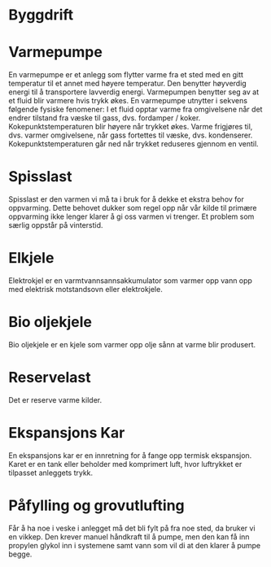 # Byggdrift
# Varmepumpe
En varmepumpe er et anlegg som flytter varme fra et sted med en gitt temperatur til et annet med høyere temperatur. Den benytter høyverdig energi til å transportere lavverdig energi. Varmepumpen benytter seg av at et fluid blir varmere hvis trykk økes. En varmepumpe utnytter i sekvens følgende fysiske fenomener: I et fluid opptar varme fra omgivelsene når det endrer tilstand fra væske til gass, dvs. fordamper / koker. Kokepunktstemperaturen blir høyere når trykket økes. Varme frigjøres til, dvs. varmer omgivelsene, når gass fortettes til væske, dvs. kondenserer. Kokepunktstemperaturen går ned når trykket reduseres gjennom en ventil.

# Spisslast
Spisslast er den varmen vi må ta i bruk for å dekke et ekstra behov for oppvarming. Dette behovet dukker som regel opp når vår kilde til primære oppvarming ikke lenger klarer å gi oss varmen vi trenger. Et problem som særlig oppstår på vinterstid.

# Elkjele
Elektrokjel er en varmtvannsannsakkumulator som varmer opp vann opp med elektrisk motstandsovn eller elektrokjele.

# Bio oljekjele
Bio oljekjele er en kjele som varmer opp olje sånn at varme blir produsert.

# Reservelast
Det er reserve varme kilder.

# Ekspansjons Kar
En ekspansjons kar er en innretning for å fange opp termisk ekspansjon. Karet er en tank eller beholder med komprimert luft, hvor luftrykket er tilpasset anleggets trykk.

# Påfylling og grovutlufting
Får å ha noe i veske i anlegget må det bli fylt på fra noe sted, da bruker vi en vikkep. Den krever manuel håndkraft til å pumpe, men den kan få inn propylen glykol inn i systemene samt vann som vil di at den klarer å pumpe begge.
